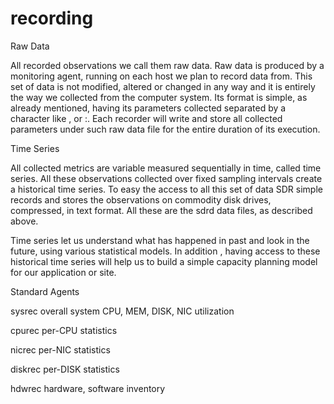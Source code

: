 recording
=========


Raw Data

All recorded observations we call them raw data. Raw data is produced by a monitoring agent, running on each host we plan to record data from. This set of data is not modified, altered or changed in any way and it is entirely the way we collected from the computer system. Its format is simple, as already mentioned, having its parameters collected separated by a character like , or :. Each recorder will write and store all collected parameters under such raw data file for the entire duration of its execution.

Time Series

All collected metrics are variable measured sequentially in time, called time series. All these observations collected over fixed sampling intervals create a historical time series. To easy the access to all this set of data SDR simple records and stores the observations on commodity disk drives, compressed, in text format. All these are the sdrd data files, as described above.

Time series let us understand what has happened in past and look in the future, using various statistical models. In addition , having access to these historical time series will help us to build a simple capacity planning model for our application or site. 


Standard Agents

 sysrec overall system CPU, MEM, DISK, NIC utilization

 cpurec per-CPU statistics
 
 nicrec per-NIC statistics
 
 diskrec per-DISK statistics
 
 hdwrec hardware, software inventory 
